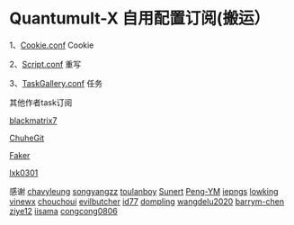 # Quantumult-X 自用配置订阅(搬运）

1、[Cookie.conf](https://github.com/lookun/Quantumult-X/blob/main/Cookie.conf)  Cookie

2、[Script.conf](https://github.com/lookun/Quantumult-X/blob/main/Script.conf)  重写

3、[TaskGallery.conf](https://github.com/lookun/Quantumult-X/blob/main/TaskGallery.json)  任务

其他作者task订阅

[blackmatrix7](https://raw.githubusercontent.com/blackmatrix7/ios_rule_script/master/script/gallery.json)

[ChuheGit](https://dove.589669.xyz/task2qxgallery?img=1&filter=jd_%7Cjx_%7CJD&sub=https://raw.githubusercontent.com/ChuheGit/1/main/Surge/Module/Task.sgmodule)

[Faker](https://cdn.jsdelivr.net/gh/shufflewzc/faker@main/qx.json)

[lxk0301](https://jdsharedresourcescdn.azureedge.net/jdresource/lxk0301_gallery.json)

感谢 
[chavyleung](https://github.com/chavyleung/scripts)
[songyangzz](https://github.com/songyangzz/QuantumultX)
[toulanboy](https://github.com/toulanboy/scripts)
[Sunert](https://github.com/Sunert/Scripts/tree/master/Task)
[Peng-YM](https://github.com/Peng-YM/QuanX/tree/master/Tasks)
[iepngs](https://raw.githubusercontent.com/iepngs/Script/master)
[lowking](https://github.com/lowking/Scripts)
[vinewx](https://ooxx.be/js/)
[chouchoui](https://github.com/chouchoui/QuanX/tree/master/Scripts)
[evilbutcher](https://github.com/evilbutcher/Quantumult_X/tree/master/check_in)
[id77](https://github.com/id77/QuantumultX/tree/master)
[dompling](https://github.com/dompling/Script)
[wangdelu2020](https://github.com/wangdelu2020/hongliyu)
[barrym-chen](https://github.com/barrym-chen/Script)
[ziye12](https://github.com/ziye12/JavaScript)
[iisama](https://github.com/iisams/Scripts/master)
[congcong0806](https://github.com/congcong0806/surge-list/tree/master)
